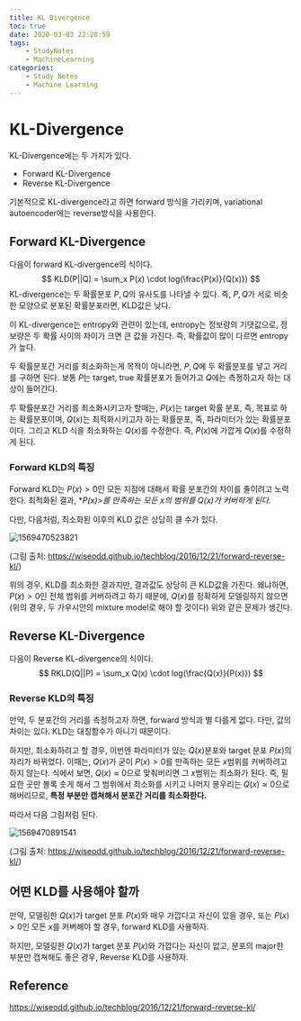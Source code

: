 ```yaml
---
title: KL Divergence
toc: true
date: 2020-03-03 22:28:59
tags:
	- StudyNotes
	- MachineLearning
categories:
	- Study Notes
	- Machine Learning
---
```




# KL-Divergence



KL-Divergence에는 두 가지가 있다.

- Forward KL-Divergence
- Reverse KL-Divergence



기본적으로 KL-divergence라고 하면 forward 방식을 가리키며, variational autoencoder에는 reverse방식을 사용한다.



## Forward KL-Divergence

다음이 forward KL-divergence의 식이다.
$$
KLD(P||Q) = \sum_x P(x) \cdot log(\frac{P(x)}{Q(x)})
$$
KL-divergence는 두 확률분포 $P,Q$의 유사도를 나타낼 수 있다. 즉, $P,Q$가 서로 비슷한 모양으로 분포된 확률분포라면, KLD값은 낮다.

이 KL-divergence는 entropy와 관련이 있는데, entropy는 정보량의 기댓값으로, 정보량은 두 확률 사이의 차이가 크면 큰 값을 가진다. 즉, 확률값이 많이 다르면 entropy가 높다.

두 확률분포간 거리를 최소화하는게 목적이 아니라면, $P,Q$에 두 확률분포를 넣고 거리를 구하면 된다. 보통 $P$는 target, true 확률분포가 들어가고 $Q$에는 측정하고자 하는 대상이 들어간다.

두 확률분포간 거리를 최소화시키고자 할때는, $P(x)$는 target 확률 분포, 즉, 목표로 하는 확률분포이며, $Q(x)$는 최적화시키고자 하는 확률분포, 즉, 파라미터가 있는 확률분포이다. 그리고 KLD 식을 최소화하는 $Q(x)$를 수정한다. 즉, $P(x)$에 가깝게 $Q(x)$를 수정하게 된다.



### Forward KLD의 특징

Forward KLD는 $P(x)>0$인 모든 지점에 대해서 확률 분포간의 차이를 줄이려고 노력한다. 최적화된 결과, **$P(x)>$*를 만족하는 모든 $x$의 범위를 $Q(x)$가 커버하게 된다.**

다만, 다음처럼, 최소화된 이후의 KLD 값은 상당히 클 수가 있다.

![1569470523821](https://raw.githubusercontent.com/wayexists02/my-study-note/image/typora/image/1569470523821.png)

(그림 출처: https://wiseodd.github.io/techblog/2016/12/21/forward-reverse-kl/)

위의 경우, KLD를 최소화한 결과지만, 결과값도 상당히 큰 KLD값을 가진다. 왜냐하면, $P(x)>0$인 전체 범위를 커버하려고 하기 때문에, $Q(x)$를 정확하게 모델링하지 않으면(위의 경우, 두 가우시안의 mixture model로 해야 할 것이다) 위와 같은 문제가 생긴다.





## Reverse KL-Divergence

다음이 Reverse KL-divergence의 식이다.
$$
RKLD(Q||P) = \sum_x Q(x) \cdot log(\frac{Q(x)}{P(x)})
$$


### Reverse KLD의 특징

만약, 두 분포간의 거리를 측정하고자 하면, forward 방식과 별 다를게 없다. 다만, 값의 차이는 있다. KLD는 대칭함수가 아니기 때문이다.

하지만, 최소화하려고 할 경우, 이번엔 파라미터가 있는 $Q(x)$분포와 target 분포 $P(x)$의 자리가 바뀌었다. 이때는, $Q(x)$가 굳이 $P(x)>0$를 만족하는 모든 $x$범위를 커버하려고 하지 않는다. 식에서 보면, $Q(x) \approx 0$으로 맞춰버리면 그 $x$범위는 최소화가 된다. 즉, 필요한 곳만 볼록 솟게 해서 그 범위에서 최소화를 시키고 나머지 봉우리는 $Q(x) \approx 0$으로 해버리므로, **특정 부분만 캡쳐해서 분포간 거리를 최소화한다.**

따라서 다음 그림처럼 된다.

![1569470891541](https://raw.githubusercontent.com/wayexists02/my-study-note/image/typora/image/1569470891541.png)

(그림 출처: https://wiseodd.github.io/techblog/2016/12/21/forward-reverse-kl/)



## 어떤 KLD를 사용해야 할까

만약, 모델링한 $Q(x)$가 target 분포 $P(x)$와 매우 가깝다고 자신이 있을 경우, 또는 $P(x)>0$인 모든 $x$를 커버해야 할 경우, forward KLD를 사용하자.

하지만, 모델링한 $Q(x)$가 target 분포 $P(x)$와 가깝다는 자신이 없고, 분포의 major한 부분만 캡쳐해도 좋은 경우, Reverse KLD를 사용하자.



## Reference

https://wiseodd.github.io/techblog/2016/12/21/forward-reverse-kl/